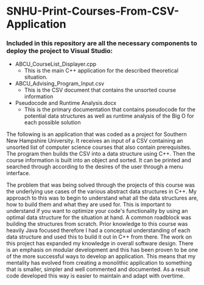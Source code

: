# SNHU-Print-Courses-From-CSV-Application

### Included in this repository are all the necessary components to deploy the project to Visual Studio:
- ABCU_CourseList_Displayer.cpp
  - This is the main C++ application for the described theoretical situation. 
- ABCU_Advising_Program_Input.csv
  - This is the CSV document that contains the unsorted course information
- Pseudocode and Runtime Analysis.docx
  - This is the primary documentation that contains pseudocode for the potential data structures as well as runtime analysis of the Big O for each possible solution

The following is an application that was coded as a project for Southern New Hampshire University. It receives an input of a CSV containing an unsorted list of computer science courses that also contain prerequisites. The program then builds the CSV into a data structure using C++. Then the course information is built into an object and sorted. It can be printed and searched through according to the desires of the user through a menu interface.

The problem that was being solved through the projects of this course was the underlying use cases of the various abstract data structures in C++. My approach to this was to begin to understand what all the data structures are, how to build them and what they are used for. This is important to understand if you want to optimize your code's functionality by using an optimal data structure for the situation at hand. A common roadblock was building the structures from scratch. Prior knowledge to this course was heavily Java focused therefore I had a conceptual understanding of each data structure and used this to build it out in C++ from there. The work on this project has expanded my knowledge in overall software design. There is an emphasis on modular development and this has been proven to be one of the more successful ways to develop an application. This means that my mentality has evolved from creating a monolithic application to something that is smaller, simpler and well commented and documented. As a result code developed this way is easier to maintain and adapt with overtime.


